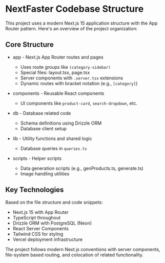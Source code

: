 # NextFaster Codebase Structure

This project uses a modern Next.js 15 application structure with the App Router pattern. Here's an overview of the project organization:

## Core Structure

- app - Next.js App Router routes and pages

  - Uses route groups like `(category-sidebar)`
  - Special files: layout.tsx, page.tsx
  - Server components with `.server.tsx` extensions
  - Dynamic routes with bracket notation (e.g., `[category]`)

- components - Reusable React components

  - UI components like `product-card`, `search-dropdown`, etc.

- db - Database related code

  - Schema definitions using Drizzle ORM
  - Database client setup

- lib - Utility functions and shared logic

  - Database queries in `queries.ts`

- scripts - Helper scripts
  - Data generation scripts (e.g., genProducts.ts, generate.ts)
  - Image handling utilities

## Key Technologies

Based on the file structure and code snippets:

- Next.js 15 with App Router
- TypeScript throughout
- Drizzle ORM with PostgreSQL (Neon)
- React Server Components
- Tailwind CSS for styling
- Vercel deployment infrastructure

The project follows modern Next.js conventions with server components, file-system based routing, and colocation of related functionality.
